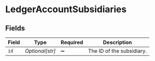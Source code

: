 # LedgerAccountSubsidiaries


## Fields

| Field                     | Type                      | Required                  | Description               |
| ------------------------- | ------------------------- | ------------------------- | ------------------------- |
| `id`                      | *Optional[str]*           | :heavy_minus_sign:        | The ID of the subsidiary. |